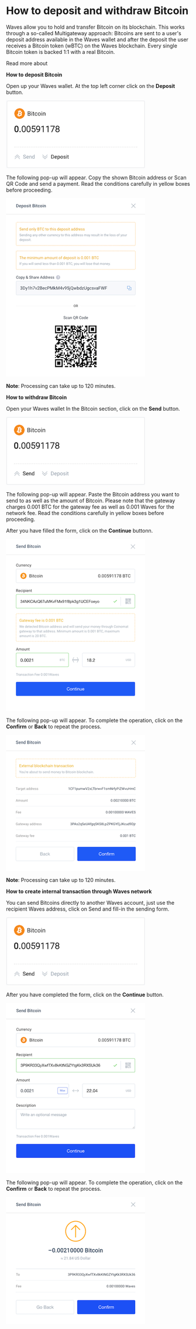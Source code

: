 # How to deposit and withdraw Bitcoin

Waves allow you to hold and transfer Bitcoin on its blockchain. This works through a so-called Multigateway approach: Bitcoins are sent to a user's deposit address available in the Waves wallet and after the deposit the user receives a Bitcoin token (wBTC) on the Waves blockchain. Every single Bitcoin token is backed 1:1 with a real Bitcoin.

Read more about

**How to deposit Bitcoin**

Open up your Waves wallet.
At the top left corner click on the **Deposit** button.

![](/_assets/bitcoin_transfers_01.png)

The following pop-up will appear.
Copy the shown Bitcoin address or Scan QR Code and send a payment.
Read the conditions carefully in yellow boxes before proceeding.

![](/_assets/bitcoin_transfers_02.png)

**Note**: Processing can take up to 120 minutes.

**How to withdraw Bitcoin**

Open your Waves wallet
In the Bitcoin section, click on the **Send** button.

![](/_assets/bitcoin_transfers_03.png)

The following pop-up will appear.
Paste the Bitcoin address you want to send to as well as the amount of Bitcoin.
Please note that the gateway charges 0.001 BTC for the gateway fee as well as 0.001 Waves for the network fee. Read the conditions carefully in yellow boxes before proceeding.

After you have filled the form, click on the **Continue** buttonn.

![](/_assets/bitcoin_transfers_04.png)

The following pop-up will appear.
To complete the operation, click on the **Confirm** or **Back** to repeat the process.

![](/_assets/bitcoin_transfers_05.png)

**Note**: Processing can take up to 120 minutes.

**How to create internal transaction through Waves network**

You can send Bitcoins directly to another Waves account, just use the recipient Waves address, click on Send and fill-in the sending form.

![](/_assets/bitcoin_transfers_06.png)

After you have completed the form, click on the **Continue** button.

![](/_assets/bitcoin_transfers_07.png)

The following pop-up will appear.
To complete the operation, click on the **Confirm** or **Back** to repeat the process.

![](/_assets/bitcoin_transfers_08.png)
